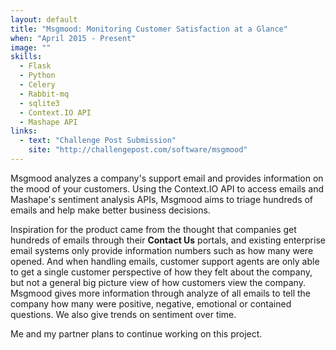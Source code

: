 ```yaml
---
layout: default
title: "Msgmood: Monitoring Customer Satisfaction at a Glance"
when: "April 2015 - Present"
image: ""
skills:
  - Flask
  - Python
  - Celery
  - Rabbit-mq
  - sqlite3
  - Context.IO API
  - Mashape API
links:
  - text: "Challenge Post Submission"
    site: "http://challengepost.com/software/msgmood"
---
```


Msgmood analyzes a company's support email and provides information on the mood of your customers. Using the Context.IO API to access emails and Mashape's sentiment analysis APIs, Msgmood aims to triage hundreds of emails and help make better business decisions.

Inspiration for the product came from the thought that companies get hundreds of emails through their __Contact Us__ portals, and existing enterprise email systems only provide information numbers such as how many were opened. And when handling emails, customer support agents are only able to get a single customer perspective of how they felt about the company, but not a general big picture view of how customers view the company. Msgmood gives more information through analyze of all emails to tell the company how many were positive, negative, emotional or contained questions. We also give trends on sentiment over time.

Me and my partner plans to continue working on this project.
